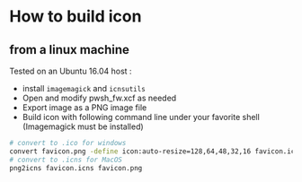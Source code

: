 # How to build icon

## from a linux machine

Tested on an Ubuntu 16.04 host :

-   install `imagemagick` and `icnsutils`
-   Open and modify pwsh_fw.xcf as needed
-   Export image as a PNG image file
-   Build icon with following command line under your favorite shell (Imagemagick must be installed)

```.sh
# convert to .ico for windows
convert favicon.png -define icon:auto-resize=128,64,48,32,16 favicon.ico
# convert to .icns for MacOS
png2icns favicon.icns favicon.png
```
